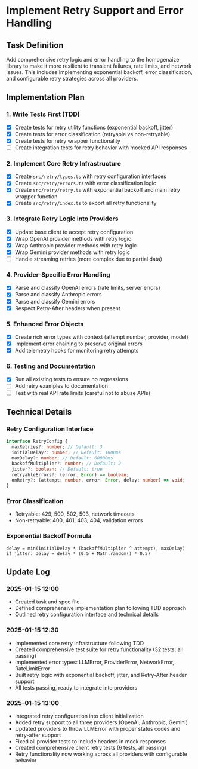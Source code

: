 # Implement Retry Support and Error Handling

## Task Definition

Add comprehensive retry logic and error handling to the homogenaize library to make it more resilient to transient failures, rate limits, and network issues. This includes implementing exponential backoff, error classification, and configurable retry strategies across all providers.

## Implementation Plan

### 1. Write Tests First (TDD)

- [x] Create tests for retry utility functions (exponential backoff, jitter)
- [x] Create tests for error classification (retryable vs non-retryable)
- [x] Create tests for retry wrapper functionality
- [ ] Create integration tests for retry behavior with mocked API responses

### 2. Implement Core Retry Infrastructure

- [x] Create `src/retry/types.ts` with retry configuration interfaces
- [x] Create `src/retry/errors.ts` with error classification logic
- [x] Create `src/retry/retry.ts` with exponential backoff and main retry wrapper function
- [x] Create `src/retry/index.ts` to export all retry functionality

### 3. Integrate Retry Logic into Providers

- [x] Update base client to accept retry configuration
- [x] Wrap OpenAI provider methods with retry logic
- [x] Wrap Anthropic provider methods with retry logic
- [x] Wrap Gemini provider methods with retry logic
- [ ] Handle streaming retries (more complex due to partial data)

### 4. Provider-Specific Error Handling

- [x] Parse and classify OpenAI errors (rate limits, server errors)
- [x] Parse and classify Anthropic errors
- [x] Parse and classify Gemini errors
- [x] Respect Retry-After headers when present

### 5. Enhanced Error Objects

- [x] Create rich error types with context (attempt number, provider, model)
- [x] Implement error chaining to preserve original errors
- [x] Add telemetry hooks for monitoring retry attempts

### 6. Testing and Documentation

- [x] Run all existing tests to ensure no regressions
- [ ] Add retry examples to documentation
- [ ] Test with real API rate limits (careful not to abuse APIs)

## Technical Details

### Retry Configuration Interface

```typescript
interface RetryConfig {
  maxRetries?: number; // Default: 3
  initialDelay?: number; // Default: 1000ms
  maxDelay?: number; // Default: 60000ms
  backoffMultiplier?: number; // Default: 2
  jitter?: boolean; // Default: true
  retryableErrors?: (error: Error) => boolean;
  onRetry?: (attempt: number, error: Error, delay: number) => void;
}
```

### Error Classification

- Retryable: 429, 500, 502, 503, network timeouts
- Non-retryable: 400, 401, 403, 404, validation errors

### Exponential Backoff Formula

```
delay = min(initialDelay * (backoffMultiplier ^ attempt), maxDelay)
if jitter: delay = delay * (0.5 + Math.random() * 0.5)
```

## Update Log

### 2025-01-15 12:00

- Created task and spec file
- Defined comprehensive implementation plan following TDD approach
- Outlined retry configuration interface and technical details

### 2025-01-15 12:30

- Implemented core retry infrastructure following TDD
- Created comprehensive test suite for retry functionality (32 tests, all passing)
- Implemented error types: LLMError, ProviderError, NetworkError, RateLimitError
- Built retry logic with exponential backoff, jitter, and Retry-After header support
- All tests passing, ready to integrate into providers

### 2025-01-15 13:00

- Integrated retry configuration into client initialization
- Added retry support to all three providers (OpenAI, Anthropic, Gemini)
- Updated providers to throw LLMError with proper status codes and retry-after support
- Fixed all provider tests to include headers in mock responses
- Created comprehensive client retry tests (6 tests, all passing)
- Retry functionality now working across all providers with configurable behavior
